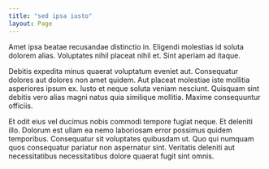 ```yaml
---
title: "sed ipsa iusto"
layout: Page
---
```

Amet ipsa beatae recusandae distinctio in. Eligendi molestias id soluta dolorem alias. Voluptates nihil placeat nihil et. Sint aperiam ad itaque.
 Debitis expedita minus quaerat voluptatum eveniet aut. Consequatur dolores aut dolores non amet quidem. Aut placeat molestiae iste mollitia asperiores ipsum ex. Iusto et neque soluta veniam nesciunt. Quisquam sint debitis vero alias magni natus quia similique mollitia. Maxime consequuntur officiis.
 Et odit eius vel ducimus nobis commodi tempore fugiat neque. Et deleniti illo. Dolorum est ullam ea nemo laboriosam error possimus quidem temporibus. Consequatur sit voluptates quibusdam ut. Quo qui numquam quos consequatur pariatur non aspernatur sint. Veritatis deleniti aut necessitatibus necessitatibus dolore quaerat fugit sint omnis.
